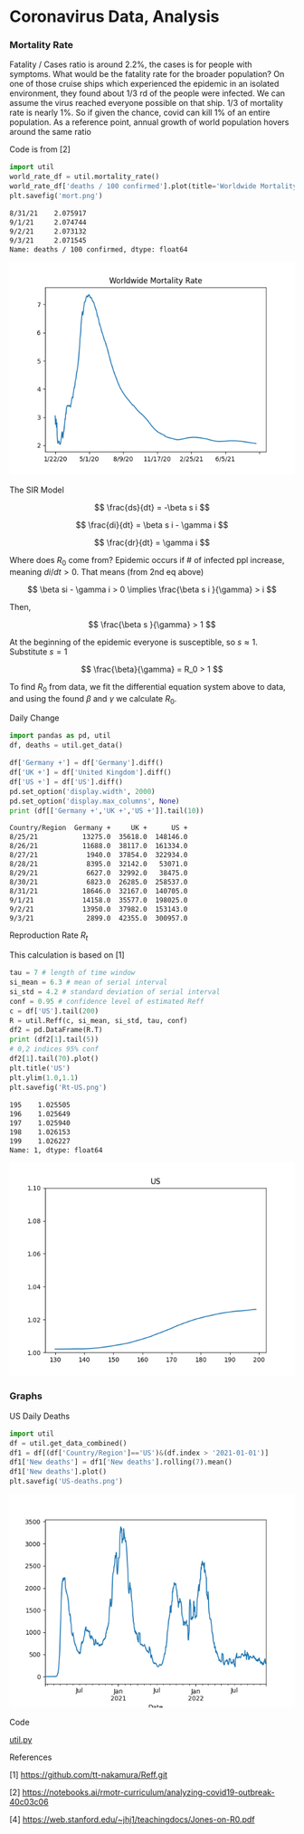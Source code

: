 # Coronavirus Data, Analysis

### Mortality Rate

Fatality / Cases ratio is around 2.2%, the cases is for people with
symptoms. What would be the fatality rate for the broader population?
On one of those cruise ships which experienced the epidemic in an
isolated environment, they found about 1/3 rd of the people were
infected. We can assume the virus reached everyone possible on that
ship. 1/3 of mortality rate is nearly 1%. So if given the chance,
covid can kill 1% of an entire population. As a reference point,
annual growth of world population hovers around the same ratio


Code is from [2]

<a mame='mortality'/>

```python
import util
world_rate_df = util.mortality_rate()
world_rate_df['deaths / 100 confirmed'].plot(title='Worldwide Mortality Rate')
plt.savefig('mort.png')
```

```text
8/31/21    2.075917
9/1/21     2.074744
9/2/21     2.073132
9/3/21     2.071545
Name: deaths / 100 confirmed, dtype: float64
```

![](mort.png)


The SIR Model

$$
\frac{ds}{dt} = -\beta s i
$$

$$
\frac{di}{dt} = \beta s i - \gamma i
$$

$$
\frac{dr}{dt} = \gamma i
$$

Where does $R_0$ come from? Epidemic occurs if \# of infected ppl
increase, meaning $di / dt > 0$. That means (from 2nd eq above)

$$
\beta si - \gamma i > 0  \implies \frac{\beta s i }{\gamma} > i
$$

Then,

$$
\frac{\beta s }{\gamma} > 1
$$

At the beginning of the epidemic everyone is susceptible, so $s
\approx 1$. Substitute $s=1$

$$
\frac{\beta}{\gamma} = R_0 > 1
$$

To find $R_0$ from data, we fit the differential equation system above
to data, and using the found $\beta$ and $\gamma$ we calculate $R_0$.

Daily Change

<a name='daily'/>

```python
import pandas as pd, util
df, deaths = util.get_data()
```

```python
df['Germany +'] = df['Germany'].diff()
df['UK +'] = df['United Kingdom'].diff()
df['US +'] = df['US'].diff()
pd.set_option('display.width', 2000)
pd.set_option('display.max_columns', None)
print (df[['Germany +','UK +','US +']].tail(10))
```

```text
Country/Region  Germany +     UK +      US +
8/25/21           13275.0  35618.0  148146.0
8/26/21           11688.0  38117.0  161334.0
8/27/21            1940.0  37854.0  322934.0
8/28/21            8395.0  32142.0   53071.0
8/29/21            6627.0  32992.0   38475.0
8/30/21            6823.0  26285.0  258537.0
8/31/21           18646.0  32167.0  140705.0
9/1/21            14158.0  35577.0  198025.0
9/2/21            13950.0  37982.0  153143.0
9/3/21             2899.0  42355.0  300957.0
```

<a name='Rt'/>

Reproduction Rate $R_t$

This calculation is based on [1]

```python
tau = 7 # length of time window
si_mean = 6.3 # mean of serial interval
si_std = 4.2 # standard deviation of serial interval
conf = 0.95 # confidence level of estimated Reff
c = df['US'].tail(200)
R = util.Reff(c, si_mean, si_std, tau, conf)
df2 = pd.DataFrame(R.T)
print (df2[1].tail(5))
# 0,2 indices 95% conf
df2[1].tail(70).plot()
plt.title('US')
plt.ylim(1.0,1.1)
plt.savefig('Rt-US.png')
```

```text
195    1.025505
196    1.025649
197    1.025940
198    1.026153
199    1.026227
Name: 1, dtype: float64
```

![](Rt-US.png)

### Graphs

<a name='usdailydeath'/>

US Daily Deaths

```python
import util
df = util.get_data_combined()
df1 = df[(df['Country/Region']=='US')&(df.index > '2021-01-01')]
df1['New deaths'] = df1['New deaths'].rolling(7).mean()
df1['New deaths'].plot()
plt.savefig('US-deaths.png')
```

![](US-deaths.png)




Code

[util.py](util.py)

References

[1] https://github.com/tt-nakamura/Reff.git

[2] https://notebooks.ai/rmotr-curriculum/analyzing-covid19-outbreak-40c03c06

[4] https://web.stanford.edu/~jhj1/teachingdocs/Jones-on-R0.pdf


